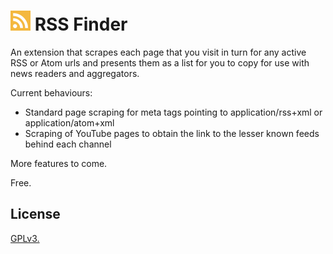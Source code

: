 # ![alt text](img/rss_32.png) RSS Finder

An extension that scrapes each page that you visit in turn for any active RSS or Atom urls and presents them as a list for you to copy for use with news readers and aggregators.

Current behaviours:

* Standard page scraping for meta tags pointing to application/rss+xml or application/atom+xml
* Scraping of YouTube pages to obtain the link to the lesser known feeds behind each channel

More features to come.

Free.

## License

[GPLv3.](https://github.com/alshort/RSS-Finder/blob/master/LICENSE)
